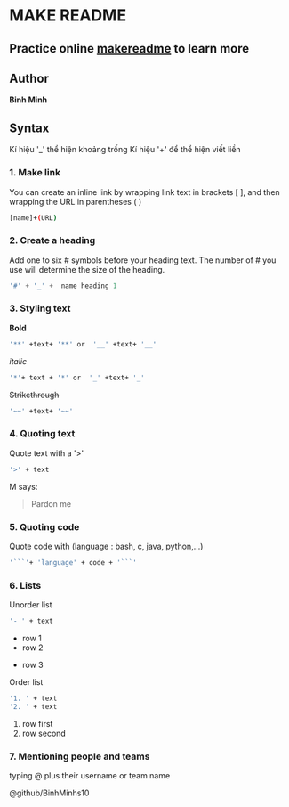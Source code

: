 # MAKE README 

## Practice online [makereadme](https://www.makeareadme.com/) to learn more

## Author
   **Binh Minh**
##  Syntax
Kí hiệu  '_' thể hiện khoảng trống
Kí hiệu '+' để thể hiện viết liền 
### 1. Make link 
You can create an inline link by wrapping link text in brackets [ ], and then wrapping the URL in parentheses ( )

```bash
[name]+(URL)
```
### 2. Create a heading
Add one to six # symbols before your heading text. The number of # you use will determine the size of the heading.

```c
'#' + '_' +  name heading 1
```
### 3. Styling text
**Bold** 
```bash 
'**' +text+ '**' or  '__' +text+ '__'
``` 
*italic* 

```bash 
'*'+ text + '*' or  '_' +text+ '_' 
``` 
~~Strikethrough~~
```bash 
'~~' +text+ '~~'
``` 

### 4. Quoting text
Quote text with a '>'
```bash
'>' + text
```
M says:
> Pardon me 
### 5. Quoting code
Quote code with (language : bash, c, java, python,...)

```bash
'```'+ 'language' + code + '```'
```
### 6. Lists
Unorder list 
```bash
'- ' + text 
```
- row 1 
- row 2
* row 3

Order list 
```bash
'1. ' + text
'2. ' + text
```
1. row first
2. row second
### 7. Mentioning people and teams
typing @ plus their username or team name

@github/BinhMinhs10
 

